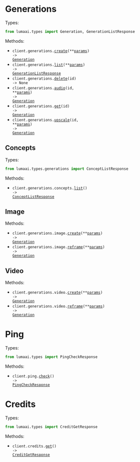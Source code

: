 # Generations

Types:

```python
from lumaai.types import Generation, GenerationListResponse
```

Methods:

- <code title="post /generations/video">client.generations.<a href="./src/lumaai/resources/generations/generations.py">create</a>(\*\*<a href="src/lumaai/types/generation_create_params.py">params</a>) -> <a href="./src/lumaai/types/generation.py">Generation</a></code>
- <code title="get /generations">client.generations.<a href="./src/lumaai/resources/generations/generations.py">list</a>(\*\*<a href="src/lumaai/types/generation_list_params.py">params</a>) -> <a href="./src/lumaai/types/generation_list_response.py">GenerationListResponse</a></code>
- <code title="delete /generations/{id}">client.generations.<a href="./src/lumaai/resources/generations/generations.py">delete</a>(id) -> None</code>
- <code title="post /generations/{id}/audio">client.generations.<a href="./src/lumaai/resources/generations/generations.py">audio</a>(id, \*\*<a href="src/lumaai/types/generation_audio_params.py">params</a>) -> <a href="./src/lumaai/types/generation.py">Generation</a></code>
- <code title="get /generations/{id}">client.generations.<a href="./src/lumaai/resources/generations/generations.py">get</a>(id) -> <a href="./src/lumaai/types/generation.py">Generation</a></code>
- <code title="post /generations/{id}/upscale">client.generations.<a href="./src/lumaai/resources/generations/generations.py">upscale</a>(id, \*\*<a href="src/lumaai/types/generation_upscale_params.py">params</a>) -> <a href="./src/lumaai/types/generation.py">Generation</a></code>

## Concepts

Types:

```python
from lumaai.types.generations import ConceptListResponse
```

Methods:

- <code title="get /generations/concepts/list">client.generations.concepts.<a href="./src/lumaai/resources/generations/concepts.py">list</a>() -> <a href="./src/lumaai/types/generations/concept_list_response.py">ConceptListResponse</a></code>

## Image

Methods:

- <code title="post /generations/image">client.generations.image.<a href="./src/lumaai/resources/generations/image.py">create</a>(\*\*<a href="src/lumaai/types/generations/image_create_params.py">params</a>) -> <a href="./src/lumaai/types/generation.py">Generation</a></code>
- <code title="post /generations/image/reframe">client.generations.image.<a href="./src/lumaai/resources/generations/image.py">reframe</a>(\*\*<a href="src/lumaai/types/generations/image_reframe_params.py">params</a>) -> <a href="./src/lumaai/types/generation.py">Generation</a></code>

## Video

Methods:

- <code title="post /generations/video">client.generations.video.<a href="./src/lumaai/resources/generations/video.py">create</a>(\*\*<a href="src/lumaai/types/generations/video_create_params.py">params</a>) -> <a href="./src/lumaai/types/generation.py">Generation</a></code>
- <code title="post /generations/video/reframe">client.generations.video.<a href="./src/lumaai/resources/generations/video.py">reframe</a>(\*\*<a href="src/lumaai/types/generations/video_reframe_params.py">params</a>) -> <a href="./src/lumaai/types/generation.py">Generation</a></code>

# Ping

Types:

```python
from lumaai.types import PingCheckResponse
```

Methods:

- <code title="get /ping">client.ping.<a href="./src/lumaai/resources/ping.py">check</a>() -> <a href="./src/lumaai/types/ping_check_response.py">PingCheckResponse</a></code>

# Credits

Types:

```python
from lumaai.types import CreditGetResponse
```

Methods:

- <code title="get /credits">client.credits.<a href="./src/lumaai/resources/credits.py">get</a>() -> <a href="./src/lumaai/types/credit_get_response.py">CreditGetResponse</a></code>

